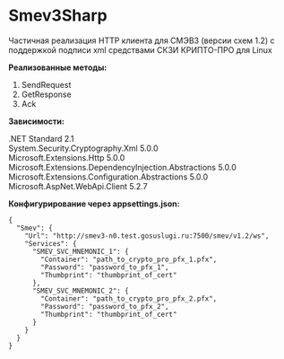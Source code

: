 # Smev3Sharp

Частичная реализация HTTP клиента для СМЭВ3 (версии схем 1.2) с поддержкой подписи xml средствами СКЗИ КРИПТО-ПРО для Linux

**Реализованные методы:**
1. SendRequest
2. GetResponse
3. Ack

**Зависимости:**

.NET Standard 2.1  
System.Security.Cryptography.Xml 5.0.0  
Microsoft.Extensions.Http 5.0.0  
Microsoft.Extensions.DependencyInjection.Abstractions 5.0.0  
Microsoft.Extensions.Configuration.Abstractions 5.0.0  
Microsoft.AspNet.WebApi.Client 5.2.7

**Конфигурирование через appsettings.json:**

```
{
  "Smev": {
    "Url": "http://smev3-n0.test.gosuslugi.ru:7500/smev/v1.2/ws",
    "Services": {
      "SMEV_SVC_MNEMONIC_1": {
        "Container": "path_to_crypto_pro_pfx_1.pfx",
        "Password": "password_to_pfx_1",
        "Thumbprint": "thumbprint_of_cert"
      },
      "SMEV_SVC_MNEMONIC_2": {
        "Container": "path_to_crypto_pro_pfx_2.pfx",
        "Password": "password_to_pfx_2",
        "Thumbprint": "thumbprint_of_cert"
      }
    }
  }
}
```
